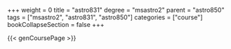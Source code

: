 +++
weight = 0
title = "astro831"
degree = "msastro2"
parent = "astro850"
tags = ["msastro2", "astro831", "astro850"]
categories = ["course"]
bookCollapseSection = false
+++

{{< genCoursePage >}}
